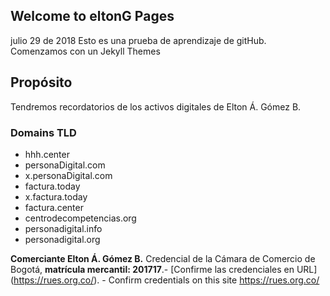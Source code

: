 ## Welcome to eltonG Pages
julio 29 de 2018
Esto es una prueba de aprendizaje de gitHub.
Comenzamos con un Jekyll Themes

## Propósito
Tendremos recordatorios de los activos digitales de Elton Á. Gómez B.
### Domains TLD
- hhh.center
- personaDigital.com
- x.personaDigital.com
- factura.today
- x.factura.today
- factura.center
- centrodecompetencias.org
- personadigital.info
- personadigital.org

**Comerciante Elton Á. Gómez B.**
Credencial de la Cámara de Comercio de Bogotá, **matrícula mercantil: 201717**.- 
[Confirme las credenciales en URL] (https://rues.org.co/). - Confirm credentials on this site https://rues.org.co/
